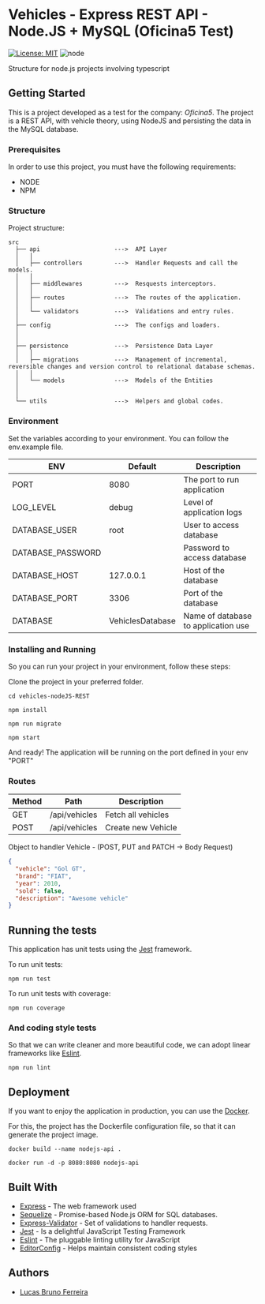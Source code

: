# Vehicles - Express REST API - Node.JS + MySQL (Oficina5 Test)

[![License: MIT](https://img.shields.io/badge/License-MIT-yellow.svg)](https://opensource.org/licenses/MIT) ![node](https://img.shields.io/node/v/express)

Structure for node.js projects involving typescript

## Getting Started

This is a project developed as a test for the company: *Oficina5*.
The project is a REST API, with vehicle theory, using NodeJS and persisting the data in the MySQL database.


### Prerequisites

In order to use this project, you must have the following requirements:

* NODE
* NPM

### Structure

Project structure:

```
src
  ├── api                     --->  API Layer
  │   │
  │   ├── controllers         --->  Handler Requests and call the models.
  │   │
  │   ├── middlewares         --->  Resquests interceptors.
  │   │
  │   ├── routes              --->  The routes of the application.
  │   │
  │   └── validators          --->  Validations and entry rules.
  │
  ├── config                  --->  The configs and loaders.
  │
  │
  ├── persistence             --->  Persistence Data Layer
  │   │
  │   ├── migrations          --->  Management of incremental, reversible changes and version control to relational database schemas.
  │   │
  │   └── models              --->  Models of the Entities
  │
  │
  └── utils                   --->  Helpers and global codes.

```

### Environment

Set the variables according to your environment.
You can follow the env.example file.

| ENV               | Default          | Description                         |
|-------------------|------------------|-------------------------------------|
| PORT              | 8080             | The port to run application         |
| LOG_LEVEL         | debug            | Level of application logs           |
| DATABASE_USER     | root             | User to access database             |
| DATABASE_PASSWORD |                  | Password to access database         |
| DATABASE_HOST     | 127.0.0.1        | Host of the database                |
| DATABASE_PORT     | 3306             | Port of the database                |
| DATABASE          | VehiclesDatabase | Name of database to application use |


### Installing and Running

So you can run your project in your environment, follow these steps:

Clone the project in your preferred folder.


```
cd vehicles-nodeJS-REST
```

```
npm install
```

```
npm run migrate
```

```
npm start
```

And ready! The application will be running on the port defined in your env "PORT"

### Routes


| Method               | Path                  | Description                         |
|----------------------|-----------------------|-------------------------------------|
| GET                  | /api/vehicles         | Fetch all vehicles                  |
| POST                 | /api/vehicles         | Create new Vehicle                  |


Object to handler Vehicle - (POST, PUT and PATCH -> Body Request)

```json
{
  "vehicle": "Gol GT",
  "brand": "FIAT",
  "year": 2010,
  "sold": false,
  "description": "Awesome vehicle"
}
```


## Running the tests

This application has unit tests using the [Jest](https://jestjs.io/) framework.

To run unit tests:

```
npm run test
```

To run unit tests with coverage:

```
npm run coverage
```


### And coding style tests

So that we can write cleaner and more beautiful code, we can adopt linear frameworks like [Eslint](https://eslint.org/).

```
npm run lint
```

## Deployment


If you want to enjoy the application in production, you can use the [Docker](https://www.docker.com/).

For this, the project has the Dockerfile configuration file, so that it can generate the project image.

```
docker build --name nodejs-api .
```

```
docker run -d -p 8080:8080 nodejs-api
```

## Built With

* [Express](https://expressjs.com/pt-br/) - The web framework used
* [Sequelize](https://sequelize.org/) - Promise-based Node.js ORM for SQL databases.
* [Express-Validator](https://express-validator.github.io) - Set of validations to handler requests.
* [Jest](https://jestjs.io/) - Is a delightful JavaScript Testing Framework
* [Eslint](https://eslint.org/) - The pluggable linting utility for JavaScript
* [EditorConfig](https://editorconfig.org/) - Helps maintain consistent coding styles


## Authors

*  [Lucas Bruno Ferreira](https://github.com/Lucasbrunoferreira)
